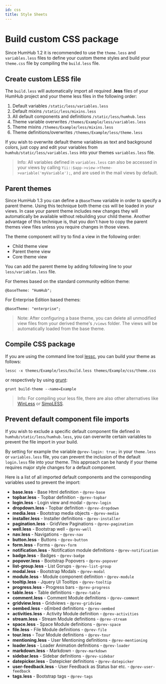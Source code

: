 ```yaml
---
id: css
title: Style Sheets
---
```


# Build custom CSS package

Since HumHub 1.2 it is recommended to use the `theme.less` and `variables.less` files to define your custom theme styles and build your `theme.css` file by compiling the `build.less` file.

## Create custom LESS file

The `build.less` will automatically import all required **.less** files of your HumHub project and your theme less files in the following order:

1. Default variables `/static/less/variables.less`
2. Default mixins `/static/less/mixins.less`
3. All default components and definitions `/static/less/humhub.less`
4. Theme variable overwrites `/themes/Example/less/variables.less`
5. Theme mixins `/themes/Example/less/mixins.less`
6. Theme definitions/overwrites `/themes/Example/less/theme.less`

If you wish to overwrite default theme variables as text and background colors, just copy and edit your variables from `humhub/static/less/variables.less` into your themes `variables.less` file. 

> Info: All variables defined in `variables.less` can also be accessed in your views by calling `Yii::$app->view->theme->variable('myVariable');`, and are used in the mail views by default.

## Parent themes

Since HumHub 1.3 you can define a `@baseTheme` variable in order to specify a parent theme. Using this technique both theme css will be loaded in your views. 
In case your parent theme includes new changes they will automatically be available without rebuilding your child theme. 
Another advantage of this technique is, that you don't have to copy the parent themes view files unless you require changes in those views. 

The theme component will try to find a view in the following order:

 - Child theme view
 - Parent theme view
 - Core theme view
 
You can add the parent theme by adding following line to your `less/variables.less` file.

For themes based on the standard community edition theme:

```less
@baseTheme: "HumHub";
```

For Enterprise Edition based themes:

```less
@baseTheme: "enterprise";
```

>Note: After configuring a base theme, you can delete all unmodified view files from your derived theme's `/views` folder.
The views will be automatically loaded from the base theme.

## Compile CSS package

If you are using the command line tool [lessc](http://lesscss.org/), you can build your theme as follows:

```
lessc -x themes/Example/less/build.less themes/Example/css/theme.css
```

or respectively by using [grunt](../developer/build.md):

```
grunt build-theme --name=Example
```

> Info: For compiling your less file, there are also other alternatives like  [WinLess](http://winless.org/) or  [SimpLESS](https://wearekiss.com/simpless). 


## Prevent default component file imports

If you wish to exclude a specific default component file defined in `humhub/static/less/humhub.less`, you can overwrite certain variables to prevent the file import in your build.

By setting for example the variable `@prev-login: true;` in your `theme.less` or `variables.less` file, you can prevent the inclusion of the default `login.less` file into your theme. 
This approach can be handy if your theme requires major style changes for a default component.

Here is a list of all imported default components and the corresponding variables used to prevent the import:

- **base.less** - Base Html definition - `@prev-base`
- **topbar.less** - Topbar definition - `@prev-topbar`
- **login.less** - Login view and modal - `@prev-login`
- **dropdown.less** - Topbar definition - `@prev-dropdown`
- **media.less** - Bootstrap media objects -  `@prev-media`
- **installer.less** - Installer definitions - `@prev-installer`
- **pagination.less** - GridView Paginations - `@prev-pagination`
- **well.less** - Bootstrap well - `@prev-well`
- **nav.less** - Navigations - `@prev-nav`
- **button.less** - Buttons - `@prev-button`
- **form.less** - Forms - `@prev-form`
- **notification.less** - Notification module definitions - `@prev-notification`
- **badge.less** - Badges - `@prev-badge`
- **popover.less** - Bootstrap Popovers - `@prev-popover`
- **list-group.less** - List Gorups - `@prev-list-group`
- **modal.less** - Bootstrap Modals - `@prev-modal`
- **module.less** - Module component definition - `@prev-module`
- **tooltip.less** - Jquery UI Tooltips - `@prev-tooltip`
- **progress.less** - Progress bars - `@prev-progress`
- **table.less** - Table definitions - `@prev-table`
- **comment.less** - Comment Module definitions - `@prev-comment`
- **gridview.less** - Gridviews - `@prev-gridview`
- **oembed.less** - oEmbed definitions - `@prev-oembed`
- **activities.less** - Activity Module definition - `@prev-activities`
- **stream.less** - Stream Module definitions - `@prev-stream`
- **space.less** - Space Module definitions - `@prev-space`
- **file.less** - File Module definitions - `@prev-file`
- **tour.less** - Tour Module definitions - `@prev-tour`
- **mentioning.less** - User Mentioning definitions - `@prev-mentioning`
- **loader.less** - Loader Animation definitions - `@prev-loader`
- **markdown.less** - Markdown - `@prev-markdown`
- **sidebar.less** - Sidebar definitions - `@prev-sidebar`
- **datepicker.less** - Datepicker definitions - `@prev-datepicker`
- **user-feedback.less** - User Feedback as Status bar etc. - `@prev-user-feedback`
- **tags.less** - Bootstrap tags - `@prev-tags`
